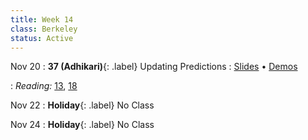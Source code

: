 ```yaml
---
title: Week 14
class: Berkeley
status: Active
---
```


Nov 20
: **37 (Adhikari)**{: .label} Updating Predictions
  : [Slides](https://docs.google.com/presentation/d/1SDWnqZtyJ5717wFzcEHLZ9pU91QtsbekjOgjBBRPQ9o/edit?usp=sharing) &#8226; [Demos](https://data8.datahub.berkeley.edu/hub/user-redirect/git-pull?repo=https%3A%2F%2Fgithub.com%2Fdata-8%2Fmaterials-fa23&urlpath=tree%2Fmaterials-fa23%2Flec%2Flec37%2Flec37.ipynb&branch=main)
   <!-- &#8226; [Video](https://bcourses.berkeley.edu/courses/1528314/external_tools/78985) -->
: *Reading:* [13](https://inferentialthinking.com/chapters/13/Estimation.html), [18](https://inferentialthinking.com/chapters/18/Updating_Predictions.html)

Nov 22
: **Holiday**{: .label} No Class


Nov 24
: **Holiday**{: .label} No Class
